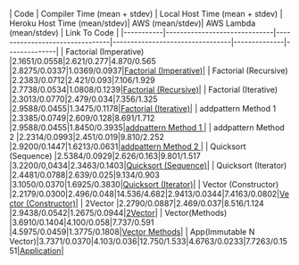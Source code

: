 | Code      | Compiler Time (mean + stdev) | Local Host Time (mean + stdev) | Heroku Host Time (mean/stdev)| AWS (mean/stdev)| AWS Lambda (mean/stdev) | Link To Code |
|-----------|------------------------------|--------------------------------|---------------------------------|--------------|--------------|
| Factorial (Imperative) |2.1651/0.0558|2.621/0.277|4.870/0.565 |2.8275/0.0337|1.0369/0.0937|[Factorial (Imperative)](http://coconut.readthedocs.io/en/latest/HELP.html#imperative-method)|
| Factorial (Recursive)  |2.2383/0.0712|2.421/0.093|7.106/1.929 |2.7738/0.0534|1.0808/0.1239|[Factorial (Recursive)](http://coconut.readthedocs.io/en/latest/HELP.html#recursive-method)|
| Factorial (Iterative)  |2.3013/0.0770|2.479/0.034|7.356/1.325 |2.9588/0.0455|1.3475/0.1178|[Factorial (Iterative)](http://coconut.readthedocs.io/en/latest/HELP.html#iterative-method)|
| addpattern Method 1    |2.3385/0.0749|2.609/0.128|8.691/1.712 |2.9588/0.0455|1.8450/0.3935|[addpattern Method 1 ](http://coconut.readthedocs.io/en/latest/HELP.html#addpattern-method)|
| addpattern Method 2    |2.2314/0.0993|2.451/0.019|9.810/2.252 |2.9200/0.1447|1.6213/0.0631|[addpattern Method 2 ](http://coconut.readthedocs.io/en/latest/HELP.html#addpattern-method)|
| Quicksort (Sequence)   |2.5384/0.0929|2.626/0.163|9.801/1.517 |3.2200/0,0434|2.3463/0.1403|[Quicksort (Sequence)](http://coconut.readthedocs.io/en/latest/HELP.html#sorting-a-sequence)|
| Quicksort (Iterator)   |2.4481/0.0788|2.639/0.025|9.134/0.903 |3.1050/0.0370|1.6925/0.3830|[Quicksort (Iterator)](http://coconut.readthedocs.io/en/latest/HELP.html#sorting-an-iterator)|
| Vector (Constructor)   |2.2179/0.0300|2.496/0.048|14.536/4.682|2.9413/0.0344|7.4163/0.0802|[Vector (Constructor)](http://coconut.readthedocs.io/en/latest/HELP.html#n-vector-constructor)|
| 2Vector                |2.2790/0.0887|2.469/0.037|8.516/1.124 |2.9438/0.0542|1.2675/0.0944|[2Vector](http://coconut.readthedocs.io/en/latest/HELP.html#vector)|
| Vector(Methods)        |3.6910/0.1404|4.100/0.058|7.737/0.591 |4.5975/0.0459|1.3775/0.1808|[Vector Methods](http://coconut.readthedocs.io/en/latest/HELP.html#n-vector-methods)|
| App(Immutable N Vector)|3.7371/0.0370|4.103/0.036|12.750/1.533|4.6763/0.0233|7.7263/0.1551|[Application](http://coconut.readthedocs.io/en/latest/HELP.html#applications)| 